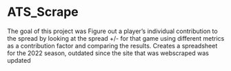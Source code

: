 # ATS_Scrape
The goal of this project was Figure out a player’s individual contribution to the spread by looking at the spread +/- for that game using different metrics as a contribution factor and comparing the results. Creates a spreadsheet for the 2022 season, outdated since the site that was webscraped was updated
